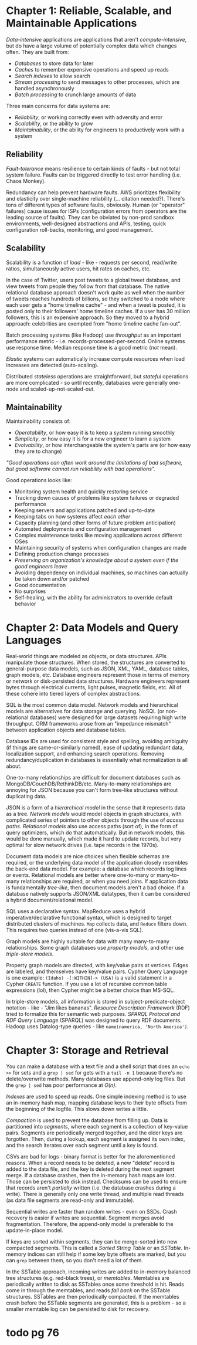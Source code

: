 <!-- from Designing Data-Intensive Applications by Martin Kleppmann -->

# Chapter 1: Reliable, Scalable, and Maintainable Applications

*Data-intensive* applications are applications that aren't *compute-intensive*, but do have a large volume of potentially complex data which changes often. They are built from:
  - *Databases* to store data for later
  - *Caches* to remember expensive operations and speed up reads
  - *Search indexes* to allow search
  - *Stream processing* to send messages to other processes, which are handled asynchronously
  - *Batch processing* to crunch large amounts of data

Three main concerns for data systems are:
  - *Reliability*, or working correctly even with adversity and error
  - *Scalability*, or the ability to grow
  - *Maintainability*, or the ability for engineers to productively work with a system

## Reliability

*Fault-tolerance* means resilience to certain kinds of faults - but not total system failure. Faults can be triggered directly to test error handling (i.e. Chaos Monkey). 

Redundancy can help prevent hardware faults. AWS prioritizes flexibility and elasticity over single-machine reliability (... citation needed?). There's tons of different types of software faults, obviously. Human (or "operator" failures) cause issues for ISPs (configuration errors from operators are the leading source of faults). They can be obviated by non-prod sandbox environments, well-designed abstractions and APIs, testing, quick configuration roll-backs, monitoring, and good management.

## Scalability

Scalability is a function of *load* - like - requests per second, read/write ratios, simultaneously active users, hit rates on caches, etc.

In the case of Twitter, users post tweets to a global tweet database, and view tweets from people they follow from that database. The native relational database approach doesn't work quite as well when the number of tweets reaches hundreds of billions, so they switched to a mode where each user gets a "home timeline cache" - and when a tweet is posted, it is posted only to their followers' home timeline caches. If a user has 30 million followers, this is an expensive approach. So they moved to a hybrid approach: celebrities are exempted from "home timeline cache fan-out".

Batch processing systems (like Hadoop) use *throughput* as an important performance metric - i.e. records-processed-per-second. Online systems use response time. Median response time is a good metric (*not* mean).

*Elastic* systems can automatically increase compute resources when load increases are detected (auto-scaling).

Distributed *stateless* operations are straightforward, but *stateful* operations are more complicated - so until recently, databases were generally one-node and scaled-up-not-scaled-out.

## Maintainability

Maintainability consists of:

  - *Operatability*, or how easy it is to keep a system running smoothly
  - *Simplicity*, or how easy it is for a new engineer to learn a system
  - *Evolvability*, or how interchangeable the system's parts are (or how easy they are to change)

*"Good operations can often work around the limitations of bad software, but good software cannot run reliability with bad operations".*

Good operations looks like:

  - Monitoring system health and quickly restoring service
  - Tracking down causes of problems like system failures or degraded performance
  - Keeping servers and applications patched and up-to-date
  - Keeping tabs on how systems affect *each other*
  - Capacity planning (and other forms of future problem anticipation)
  - Automated deployments and configuration management
  - Complex maintenance tasks like moving applications across different OSes
  - Maintaining security of systems when configuration changes are made
  - Defining production change processes
  - _Preserving an organization's knowledge about a system even if the good engineers leave_
  - Avoiding dependency on individual machines, so machines can actually be taken down and/or patched
  - Good documentation 
  - No surprises
  - Self-healing, with the ability for administrators to override default behavior
 
# Chapter 2: Data Models and Query Languages

Real-world things are modeled as objects, or data structures. APIs manipulate those structures. When stored, the structures are converted to general-purpose data models, such as JSON, XML, YAML, database tables, graph models, etc. Database engineers represent those in terms of memory or network or disk-persisted data structures. Hardware engineers represent bytes through electrical currents, light pulses, magnetic fields, etc. All of these cohere into tiered layers of complex abstractions.

SQL is the most common data model. Network models and hierarchical models are alternatives for data storage and querying. NoSQL (or non-relational databases) were designed for large datasets requiring high write throughput. ORM frameworks arose from an "impedance mismatch" between application objects and database tables.

Database IDs are used for consistent style and spelling, avoiding ambiguity (if things are same-or-similarly named), ease of updating redundant data, localization support, and enhancing search operations. Removing redundancy/duplication in databases is essentially what normalization is all about.

One-to-many relationships are difficult for document databases such as MongoDB/CouchDB/RethinkDB/etc. Many-to-many relationships are annoying for JSON because you can't form tree-like structures without duplicating data. 

JSON is a form of a *hierarchical model* in the sense that it represents data as a tree. *Network models* would model objects in graph structures, with complicated series of pointers to other objects through the use of *access paths*. *Relational models* also use access paths (sort of), in the form of query optimizers, which do that automatically. But in network models, this would be done manually, which made it hard to update records, but very optimal for slow network drives (i.e. tape records in the 1970s). 

Document data models are nice choices when flexible schemas are required, or the underlying data model of the application closely resembles the back-end data model. For example: a database which records log lines or events. Relational models are better where one-to-many or many-to-many relationships are required, or when you need joins. If application data is fundamentally *tree-like*, then document models aren't a bad choice. If a database natively supports JSON/XML datatypes, then it can be considered a hybrid document/relational model.

SQL uses a declarative syntax. MapReduce uses a hybrid imperative/declarative functional syntax, which is designed to target distributed clusters of machines. `Map` collects data, and `Reduce` filters down. This requires two queries instead of one (vis-a-vis SQL).

Graph models are highly suitable for data with many many-to-many relationships. Some graph databases use *property models*, and other use *triple-store models*. 

Property graph models are directed, with key/value pairs at vertices. Edges are labeled, and themselves have key/value pairs. Cypher Query Language is one example: `(Idaho) -[:WITHIN]-> (USA)` is a valid statement in a Cypher `CREATE` function. If you use a lot of recursive common table expressions (lol), then Cypher might be a better choice than MS-SQL. 

In triple-store models, all information is stored in subject-predicate-object notation - like - "Jim likes bananas". *Resource Description Framework* (RDF) tried to formalize this for semantic web purposes. *SPARQL Protocol and RDF Query Language* (SPARQL) was designed to query RDF documents. Hadoop uses Datalog-type queries - like `name(namerica, 'North America')`.

# Chapter 3: Storage and Retrieval

You can make a database with a text file and a shell script that does an `echo >>` for sets and a `grep | sed` for gets with a `tail -n 1` because there's no delete/overwrite methods. Many databases use append-only log files. But the `grep | sed` has poor performance at *O(n)*. 

*Indexes* are used to speed up reads. One simple indexing method is to use an in-memory hash map, mapping database keys to their byte offsets from the beginning of the logfile. This slows down writes a little.

*Compaction* is used to prevent the database from filling up. Data is partitioned into *segments*, where each segment is a collection of key-value pairs. Segments are periodically merged together, and the older keys are forgotten. Then, during a lookup, each segment is assigned its own index, and the search iterates over each segment until a key is found.

CSVs are bad for logs - binary format is better for the aforementioned reasons. When a record needs to be deleted, a new "delete" record is added to the data file, and the key is deleted during the next segment merge. If a database crashes, then the in-memory hash maps are lost. Those can be persisted to disk instead. Checksums can be used to ensure that records aren't *partially* written (i.e. the database crashes during a write). There is generally only one write thread, and multiple read threads (as data file segments are read-only and immutable).

Sequential writes are faster than random writes - even on SSDs. Crash recovery is easier if writes are sequential. Segment merges avoid fragmentation. Therefore, the append-only model is preferable to the update-in-place model.

If keys are sorted within segments, they can be merge-sorted into new compacted segments. This is called a *Sorted String Table* or an *SSTable*. In-memory indices can still help if some key byte offsets are marked, but you can `grep` between them, so you don't need a lot of them.  

In the SSTable approach, incoming writes are added to in-memory balanced tree structures (e.g. red-black trees), or *memtables*. Memtables are periodically written to disk as SSTables once some threshold is hit. Reads come in through the memtables, and reads *fall back* on the SSTable structures. SSTables are then periodically compacted. If the memtables crash before the SSTable segments are generated, this is a problem - so a smaller memtable log can be persisted to disk for recovery.

# todo pg 76